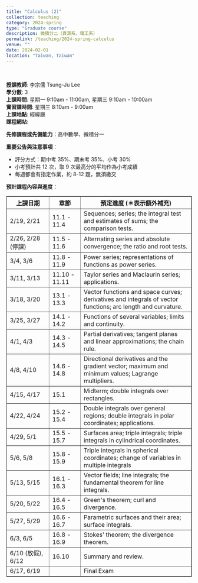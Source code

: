 ```yaml
---
title: "Calculus (2)"
collection: teaching
category: 2024-spring
type: "Graduate course"
description: 微積分二（資源系、環工系）
permalink: /teaching/2024-spring-calculus
venue: ""
date: 2024-02-01
location: "Taiwan, Taiwan"
---
```


&nbsp;

<p><b>授課教師</b>: 李宗儒 Tsung-Ju Lee
<br><b>學分數</b>: 3
<br><b>上課時間</b>: 星期一 9:10am - 11:00am, 星期三 9:10am - 10:00am
<br><b>實習課時間</b>: 星期三 8:10am - 9:00am
<br><b>上課地點</b>: 經緯廳
<br><b>課程網站</b>: 

<p><b>先修課程或先備能力</b>：高中數學、微積分一</p>

<p><b>重要公告與注意事項</b>：
<ul>
<li>評分方式：期中考 35%、期末考 35%、小考 30%</li>
<li>小考預計共 12 次，取 9 次最高分的平均作為小考成績</li>
<li>每週都會有指定作業，約 8-12 題，無須繳交</li>
</ul>
</p>

<p><b>預計課程內容與進度</b>：
<table border="1">
  <!--<caption style="caption-side:top"><center>課程內容</center></caption>-->
  <tr>
    <th style="width:23%"> 上課日期 </th>
    <th style="width:17%"> 章節 </th>
    <th style="width:60%"><center> 預定進度 (＊表示額外補充) </center></th>
  </tr>
  <tr>
    <td>2/19, 2/21</td> 
    <td>11.1 - 11.4</td>
    <td>Sequences; series; the integral test and estimates of sums; the comparison tests.</td>
  </tr> 
  <tr>
    <td> 2/26, 2/28 (停課)</td>
    <td> 11.5 - 11.6</td>
    <td>Alternating series and absolute convergence; the ratio and root tests.</td>
  </tr>
  <tr>
    <td> 3/4, 3/6</td>
    <td> 11.8 - 11.9 </td>
    <td>Power series; representations of functions as power series.</td>
  </tr>
  <tr>
    <td> 3/11, 3/13</td>
    <td> 11.10 - 11.11</td>
    <td>Taylor series and Maclaurin series; applications.</td>
  </tr>
  <tr>
    <td> 3/18, 3/20</td>
    <td> 13.1 - 13.3 </td>
    <td>Vector functions and space curves; derivatives and integrals of vector functions; arc length and curvature.</td>
  </tr>
  <tr>
    <td> 3/25, 3/27</td>
    <td>14.1 - 14.2</td>
    <td>Functions of several variables; limits and continuity.</td>
  </tr>
  <tr>
    <td> 4/1, 4/3</td>
    <td> 14.3 - 14.5 </td>
    <td>Partial derivatives; tangent planes and linear approximations; the chain rule.</td>
  </tr>
  <tr>
    <td> 4/8, 4/10</td>
    <td> 14.6 - 14.8 </td>
    <td>Directional derivatives and the gradient vector; maximum and minimum values; Lagrange multipliers.</td>
  </tr>
  <tr>
    <td> 4/15, 4/17 </td>
    <td> 15.1 </td>
    <td> Midterm; double integrals over rectangles. </td>
  </tr>
  <tr>
    <td> 4/22, 4/24 </td>
    <td> 15.2 - 15.4 </td>
    <td> Double integrals over general regions; double integrals in polar coordinates; applications.</td>
  </tr>
  <tr>
    <td> 4/29, 5/1 </td>
    <td> 15.5 - 15.7 </td>
    <td>Surfaces area; triple integrals; triple integrals in cylindrical coordinates.</td>
  </tr>
  <tr>
    <td> 5/6, 5/8 </td>
    <td> 15.8 - 15.9 </td>
    <td>Triple integrals in spherical coordinates; change of variables in multiple integrals</td>
  </tr>
  <tr>
    <td> 5/13, 5/15 </td>
    <td> 16.1 - 16.3 </td>
    <td> Vector fields; line integrals; the fundamental theorem for line integrals.</td>
  </tr>
  <tr>
    <td> 5/20, 5/22 </td>
    <td> 16.4 - 16.5 </td>
    <td> Green's theorem; curl and divergence.</td>
  </tr>
  <tr>
    <td> 5/27, 5/29 </td>
    <td> 16.6 - 16.7 </td>
    <td> Parametric surfaces and their area; surface integrals.</td>
  </tr>
  <tr>
    <td> 6/3, 6/5 </td>
    <td> 16.8 - 16.9 </td>
    <td> Stokes' theorem; the divergence theorem.</td>
  </tr>
  <tr>
    <td> 6/10 (放假), 6/12 </td>
    <td> 16.10 </td>
    <td> Summary and review.</td>
  </tr>
  <tr>
    <td> 6/17, 6/19 </td>
    <td> </td>
    <td> Final Exam </td>
  </tr>

</table>
</p>


<p>
<br>
</p>


